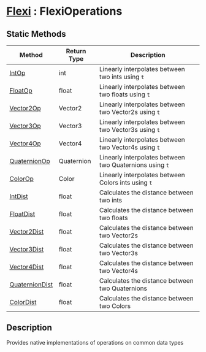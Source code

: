 # [Flexi](../Docs.md) : FlexiOperations

## Static Methods
| Method | Return Type | Description |
| - | - | - |
| [IntOp](IntOp.md) | int | Linearly interpolates between two ints using `t` |
| [FloatOp](FloatOp.md) | float | Linearly interpolates between two floats using `t` |
| [Vector2Op](Vector2Op.md) | Vector2 | Linearly interpolates between two Vector2s using `t` |
| [Vector3Op](Vector3Op.md) | Vector3 | Linearly interpolates between two Vector3s using `t` |
| [Vector4Op](Vector4Op.md) | Vector4 | Linearly interpolates between two Vector4s using `t` |
| [QuaternionOp](QuaternionOp.md) | Quaternion | Linearly interpolates between two Quaternions using `t` |
| [ColorOp](ColorOp.md) | Color | Linearly interpolates between Colors ints using `t` |
| [IntDist](IntDist.md) | float | Calculates the distance between two ints |
| [FloatDist](FloatDist.md) | float | Calculates the distance between two floats |
| [Vector2Dist](Vector2Dist.md) | float | Calculates the distance between two Vector2s |
| [Vector3Dist](Vector3Dist.md) | float | Calculates the distance between two Vector3s |
| [Vector4Dist](Vector4Dist.md) | float | Calculates the distance between two Vector4s |
| [QuaternionDist](QuaternionDist.md) | float | Calculates the distance between two Quaternions |
| [ColorDist](ColorDist.md) | float | Calculates the distance between two Colors | 

## Description
Provides native implementations of operations on common data types
